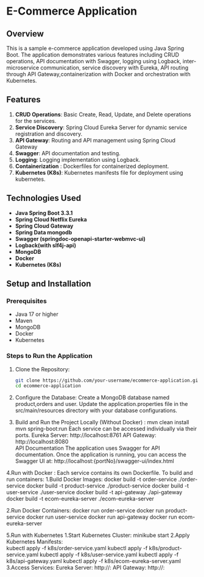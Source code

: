 # E-Commerce Application
## Overview

This is a sample e-commerce application developed using Java Spring Boot. The application demonstrates various features including CRUD operations, API documentation with Swagger, logging using Logback, inter-microservice communication, service discovery with Eureka, API routing through API Gateway,containerization with Docker and orchestration with Kubernetes.

## Features

1. **CRUD Operations**: Basic Create, Read, Update, and Delete operations for the services.
2. **Service Discovery**: Spring Cloud Eureka Server for dynamic service registration and discovery.
3. **API Gateway**: Routing and API management using Spring Cloud Gateway
4. **Swagger**: API documentation and testing.
5. **Logging**: Logging implementation using Logback.
6. **Containerization** : Dockerfiles for containerized deployment.
7. **Kubernetes (K8s)**: Kubernetes manifests file for deployment using kubernetes.

## Technologies Used

- **Java Spring Boot 3.3.1**
- **Spring Cloud Netflix Eureka**
- **Spring Cloud Gateway**
- **Spring Data mongodb**
- **Swagger (springdoc-openapi-starter-webmvc-ui)**
- **Logback(with slf4j-api)**
- **MongoDB**
- **Docker**
- **Kubernetes (K8s)**

## Setup and Installation

### Prerequisites

- Java 17 or higher
- Maven
- MongoDB
- Docker
- Kubernetes

### Steps to Run the Application

1. Clone the Repository:
   ```sh
   git clone https://github.com/your-username/ecommerce-application.git
   cd ecommerce-application
2. Configure the Database:
      Create a MongoDB database named product,orders and user.
      Update the application.properties file in the src/main/resources directory with your database configurations.

3. Build and Run the Project Locally (Without Docker) :
     mvn clean install
     mvn spring-boot:run
   Each service can be accessed individually via their ports.
     Eureka Server: http://localhost:8761
     API Gateway: http://localhost:8080  
   API Documentation
     The application uses Swagger for API documentation. Once the application is running, you can access the Swagger UI at:
     http://localhost:{portNo}/swagger-ui/index.html

4.Run with Docker :
  Each service contains its own Dockerfile. To build and run containers:
  1.Build Docker Images:
    docker build -t order-service ./order-service
    docker build -t product-service ./product-service
    docker build -t user-service ./user-service
    docker build -t api-gateway ./api-gateway
    docker build -t ecom-eureka-server ./ecom-eureka-server
    
  2.Run Docker Containers:
    docker run order-service
    docker run product-service
    docker run user-service
    docker run api-gateway
    docker run ecom-eureka-server

5.Run with Kubernetes
  1.Start Kubernetes Cluster:
     minikube start
  2.Apply Kubernetes Manifests:  
     kubectl apply -f k8s/order-service.yaml
     kubectl apply -f k8s/product-service.yaml
     kubectl apply -f k8s/user-service.yaml
     kubectl apply -f k8s/api-gateway.yaml
     kubectl apply -f k8s/ecom-eureka-server.yaml
  3.Access Services:
     Eureka Server: http://<minikube-ip>:<eureka-port>
     API Gateway: http://<minikube-ip>:<gateway-port>   



  

 
   
